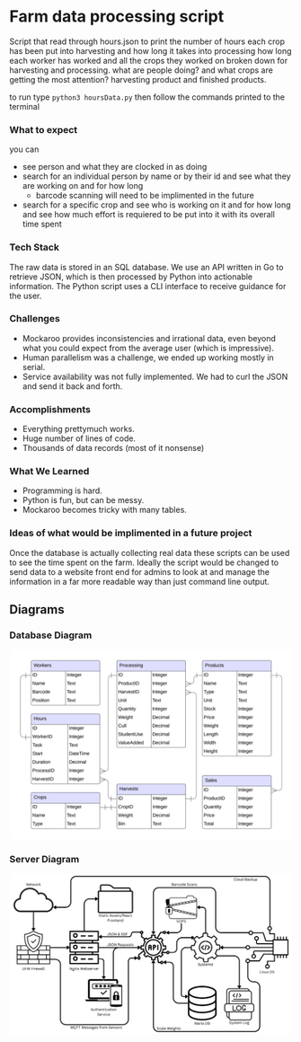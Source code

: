 # Farm data processing script
Script that read through hours.json to print the number of hours each crop has been put into harvesting and how long it takes into processing how long each worker has worked and all the crops they worked on broken down for harvesting and processing. what are people doing? and what crops are getting the most attention? harvesting product and finished products. 

to run type `python3 hoursData.py` then follow the commands printed to the terminal

### What to expect
you can
- see person and what they are clocked in as doing
- search for an individual person by name or by their id and see what they are working on and for how long
    - barcode scanning will need to be implimented in the future
- search for a specific crop and see who is working on it and for how long and see how much effort is requiered to be put into it with its overall time spent

### Tech Stack
The raw data is stored in an SQL database. We use an API written in Go to retrieve JSON, which is then processed by Python into actionable information. The Python script uses a CLI interface to receive guidance for the user.

### Challenges
- Mockaroo provides inconsistencies and irrational data, even beyond what you could expect from the average user (which is impressive).
- Human parallelism was a challenge, we ended up working mostly in serial.
- Service availability was not fully implemented. We had to curl the JSON and send it back and forth.

### Accomplishments
- Everything prettymuch works.
- Huge number of lines of code.
- Thousands of data records (most of it nonsense)

### What We Learned
- Programming is hard.
- Python is fun, but can be messy.
- Mockaroo becomes tricky with many tables.

### Ideas of what would be implimented in a future project
Once the database is actually collecting real data these scripts can be used to see the time spent on the farm. Ideally the script would be changed to send data to a website front end for admins to look at and manage the information in a far more readable way than just command line output. 

## Diagrams

### Database Diagram
![Database diagram](Data-Diagram.png)

### Server Diagram
![Server diagram](Server-Diagram.png)
